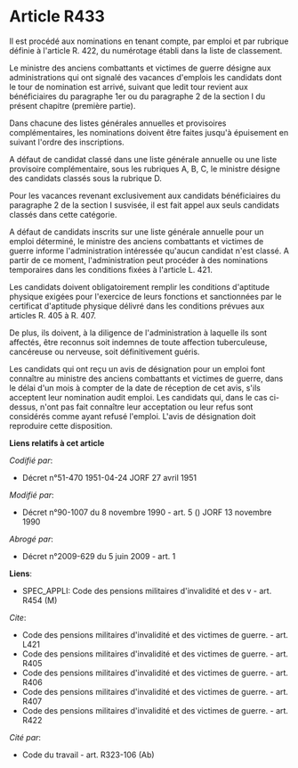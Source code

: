 # Article R433

Il est procédé aux nominations en tenant compte, par emploi et par rubrique définie à l'article R. 422, du numérotage établi
dans la liste de classement.

Le ministre des anciens combattants et victimes de guerre désigne aux administrations qui ont signalé des vacances d'emplois
les candidats dont le tour de nomination est arrivé, suivant que ledit tour revient aux bénéficiaires du paragraphe 1er ou du
paragraphe 2 de la section I du présent chapitre (première partie).

Dans chacune des listes générales annuelles et provisoires complémentaires, les nominations doivent être faites jusqu'à
épuisement en suivant l'ordre des inscriptions.

A défaut de candidat classé dans une liste générale annuelle ou une liste provisoire complémentaire, sous les rubriques A, B,
C, le ministre désigne des candidats classés sous la rubrique D.

Pour les vacances revenant exclusivement aux candidats bénéficiaires du paragraphe 2 de la section I susvisée, il est fait
appel aux seuls candidats classés dans cette catégorie.

A défaut de candidats inscrits sur une liste générale annuelle pour un emploi déterminé, le ministre des anciens combattants
et victimes de guerre informe l'administration intéressée qu'aucun candidat n'est classé. A partir de ce moment,
l'administration peut procéder à des nominations temporaires dans les conditions fixées à l'article L. 421.

Les candidats doivent obligatoirement remplir les conditions d'aptitude physique exigées pour l'exercice de leurs fonctions
et sanctionnées par le certificat d'aptitude physique délivré dans les conditions prévues aux articles R. 405 à R. 407.

De plus, ils doivent, à la diligence de l'administration à laquelle ils sont affectés, être reconnus soit indemnes de toute
affection tuberculeuse, cancéreuse ou nerveuse, soit définitivement guéris.

Les candidats qui ont reçu un avis de désignation pour un emploi font connaître au ministre des anciens combattants et
victimes de guerre, dans le délai d'un mois à compter de la date de réception de cet avis, s'ils acceptent leur nomination
audit emploi. Les candidats qui, dans le cas ci-dessus, n'ont pas fait connaître leur acceptation ou leur refus sont
considérés comme ayant refusé l'emploi. L'avis de désignation doit reproduire cette disposition.

**Liens relatifs à cet article**

_Codifié par_:

  - Décret n°51-470 1951-04-24 JORF 27 avril 1951

_Modifié par_:

  - Décret n°90-1007 du 8 novembre 1990 - art. 5 () JORF 13 novembre 1990

_Abrogé par_:

  - Décret n°2009-629 du 5 juin 2009 - art. 1

**Liens**:

  - SPEC_APPLI: Code des pensions militaires d'invalidité et des v - art. R454 (M)

_Cite_:

  - Code des pensions militaires d'invalidité et des victimes de guerre. - art. L421
  - Code des pensions militaires d'invalidité et des victimes de guerre. - art. R405
  - Code des pensions militaires d'invalidité et des victimes de guerre. - art. R406
  - Code des pensions militaires d'invalidité et des victimes de guerre. - art. R407
  - Code des pensions militaires d'invalidité et des victimes de guerre. - art. R422

_Cité par_:

  - Code du travail - art. R323-106 (Ab)
